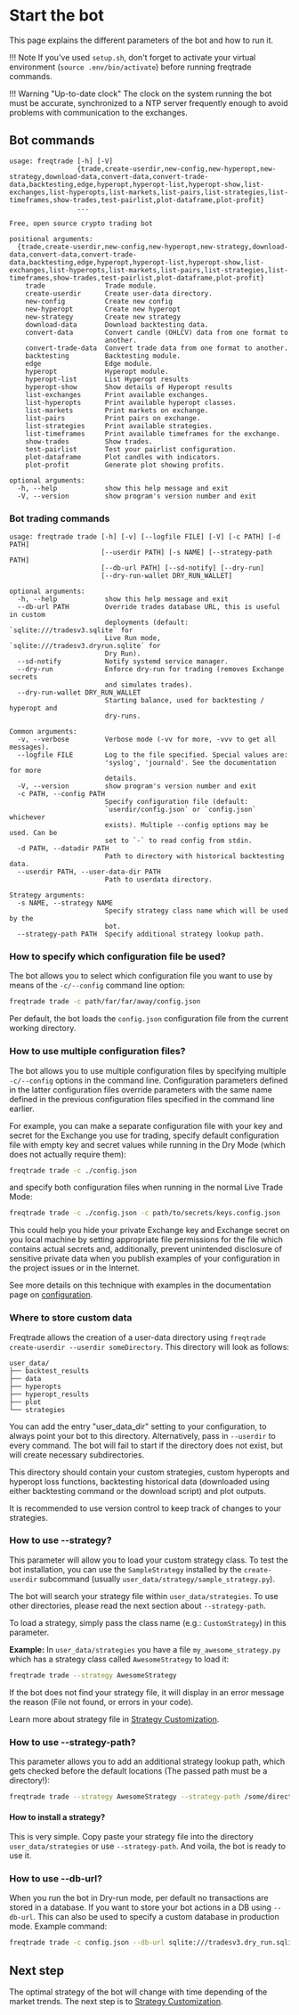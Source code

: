 # Start the bot

This page explains the different parameters of the bot and how to run it.

!!! Note
    If you've used `setup.sh`, don't forget to activate your virtual environment (`source .env/bin/activate`) before running freqtrade commands.

!!! Warning "Up-to-date clock"
    The clock on the system running the bot must be accurate, synchronized to a NTP server frequently enough to avoid problems with communication to the exchanges.

## Bot commands

```
usage: freqtrade [-h] [-V]
                 {trade,create-userdir,new-config,new-hyperopt,new-strategy,download-data,convert-data,convert-trade-data,backtesting,edge,hyperopt,hyperopt-list,hyperopt-show,list-exchanges,list-hyperopts,list-markets,list-pairs,list-strategies,list-timeframes,show-trades,test-pairlist,plot-dataframe,plot-profit}
                 ...

Free, open source crypto trading bot

positional arguments:
  {trade,create-userdir,new-config,new-hyperopt,new-strategy,download-data,convert-data,convert-trade-data,backtesting,edge,hyperopt,hyperopt-list,hyperopt-show,list-exchanges,list-hyperopts,list-markets,list-pairs,list-strategies,list-timeframes,show-trades,test-pairlist,plot-dataframe,plot-profit}
    trade               Trade module.
    create-userdir      Create user-data directory.
    new-config          Create new config
    new-hyperopt        Create new hyperopt
    new-strategy        Create new strategy
    download-data       Download backtesting data.
    convert-data        Convert candle (OHLCV) data from one format to
                        another.
    convert-trade-data  Convert trade data from one format to another.
    backtesting         Backtesting module.
    edge                Edge module.
    hyperopt            Hyperopt module.
    hyperopt-list       List Hyperopt results
    hyperopt-show       Show details of Hyperopt results
    list-exchanges      Print available exchanges.
    list-hyperopts      Print available hyperopt classes.
    list-markets        Print markets on exchange.
    list-pairs          Print pairs on exchange.
    list-strategies     Print available strategies.
    list-timeframes     Print available timeframes for the exchange.
    show-trades         Show trades.
    test-pairlist       Test your pairlist configuration.
    plot-dataframe      Plot candles with indicators.
    plot-profit         Generate plot showing profits.

optional arguments:
  -h, --help            show this help message and exit
  -V, --version         show program's version number and exit

```

### Bot trading commands

```
usage: freqtrade trade [-h] [-v] [--logfile FILE] [-V] [-c PATH] [-d PATH]
                       [--userdir PATH] [-s NAME] [--strategy-path PATH]
                       [--db-url PATH] [--sd-notify] [--dry-run]
                       [--dry-run-wallet DRY_RUN_WALLET]

optional arguments:
  -h, --help            show this help message and exit
  --db-url PATH         Override trades database URL, this is useful in custom
                        deployments (default: `sqlite:///tradesv3.sqlite` for
                        Live Run mode, `sqlite:///tradesv3.dryrun.sqlite` for
                        Dry Run).
  --sd-notify           Notify systemd service manager.
  --dry-run             Enforce dry-run for trading (removes Exchange secrets
                        and simulates trades).
  --dry-run-wallet DRY_RUN_WALLET
                        Starting balance, used for backtesting / hyperopt and
                        dry-runs.

Common arguments:
  -v, --verbose         Verbose mode (-vv for more, -vvv to get all messages).
  --logfile FILE        Log to the file specified. Special values are:
                        'syslog', 'journald'. See the documentation for more
                        details.
  -V, --version         show program's version number and exit
  -c PATH, --config PATH
                        Specify configuration file (default:
                        `userdir/config.json` or `config.json` whichever
                        exists). Multiple --config options may be used. Can be
                        set to `-` to read config from stdin.
  -d PATH, --datadir PATH
                        Path to directory with historical backtesting data.
  --userdir PATH, --user-data-dir PATH
                        Path to userdata directory.

Strategy arguments:
  -s NAME, --strategy NAME
                        Specify strategy class name which will be used by the
                        bot.
  --strategy-path PATH  Specify additional strategy lookup path.

```

### How to specify which configuration file be used?

The bot allows you to select which configuration file you want to use by means of
the `-c/--config` command line option:

```bash
freqtrade trade -c path/far/far/away/config.json
```

Per default, the bot loads the `config.json` configuration file from the current
working directory.

### How to use multiple configuration files?

The bot allows you to use multiple configuration files by specifying multiple
`-c/--config` options in the command line. Configuration parameters
defined in the latter configuration files override parameters with the same name
defined in the previous configuration files specified in the command line earlier.

For example, you can make a separate configuration file with your key and secret
for the Exchange you use for trading, specify default configuration file with
empty key and secret values while running in the Dry Mode (which does not actually
require them):

```bash
freqtrade trade -c ./config.json
```

and specify both configuration files when running in the normal Live Trade Mode:

```bash
freqtrade trade -c ./config.json -c path/to/secrets/keys.config.json
```

This could help you hide your private Exchange key and Exchange secret on you local machine
by setting appropriate file permissions for the file which contains actual secrets and, additionally,
prevent unintended disclosure of sensitive private data when you publish examples
of your configuration in the project issues or in the Internet.

See more details on this technique with examples in the documentation page on
[configuration](configuration.md).

### Where to store custom data

Freqtrade allows the creation of a user-data directory using `freqtrade create-userdir --userdir someDirectory`.
This directory will look as follows:

```
user_data/
├── backtest_results
├── data
├── hyperopts
├── hyperopt_results
├── plot
└── strategies
```

You can add the entry "user_data_dir" setting to your configuration, to always point your bot to this directory.
Alternatively, pass in `--userdir` to every command.
The bot will fail to start if the directory does not exist, but will create necessary subdirectories.

This directory should contain your custom strategies, custom hyperopts and hyperopt loss functions, backtesting historical data (downloaded using either backtesting command or the download script) and plot outputs.

It is recommended to use version control to keep track of changes to your strategies.

### How to use **--strategy**?

This parameter will allow you to load your custom strategy class.
To test the bot installation, you can use the `SampleStrategy` installed by the `create-userdir` subcommand (usually `user_data/strategy/sample_strategy.py`).

The bot will search your strategy file within `user_data/strategies`.
To use other directories, please read the next section about `--strategy-path`.

To load a strategy, simply pass the class name (e.g.: `CustomStrategy`) in this parameter.

**Example:**
In `user_data/strategies` you have a file `my_awesome_strategy.py` which has
a strategy class called `AwesomeStrategy` to load it:

```bash
freqtrade trade --strategy AwesomeStrategy
```

If the bot does not find your strategy file, it will display in an error
message the reason (File not found, or errors in your code).

Learn more about strategy file in
[Strategy Customization](strategy-customization.md).

### How to use **--strategy-path**?

This parameter allows you to add an additional strategy lookup path, which gets
checked before the default locations (The passed path must be a directory!):

```bash
freqtrade trade --strategy AwesomeStrategy --strategy-path /some/directory
```

#### How to install a strategy?

This is very simple. Copy paste your strategy file into the directory
`user_data/strategies` or use `--strategy-path`. And voila, the bot is ready to use it.

### How to use **--db-url**?

When you run the bot in Dry-run mode, per default no transactions are
stored in a database. If you want to store your bot actions in a DB
using `--db-url`. This can also be used to specify a custom database
in production mode. Example command:

```bash
freqtrade trade -c config.json --db-url sqlite:///tradesv3.dry_run.sqlite
```

## Next step

The optimal strategy of the bot will change with time depending of the market trends. The next step is to
[Strategy Customization](strategy-customization.md).
